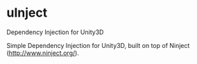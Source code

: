 # uInject
Dependency Injection for Unity3D

Simple Dependency Injection for Unity3D, built on top of Ninject (http://www.ninject.org/).
